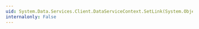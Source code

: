 ```yaml
---
uid: System.Data.Services.Client.DataServiceContext.SetLink(System.Object,System.String,System.Object)
internalonly: False
---
```

